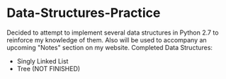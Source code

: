 # Data-Structures-Practice

Decided to attempt to implement several data structures in Python 2.7 to reinforce my knowledge of them. Also will be used to accompany an upcoming "Notes" section on my website. Completed Data Structures:
* Singly Linked List
* Tree (NOT FINISHED)
